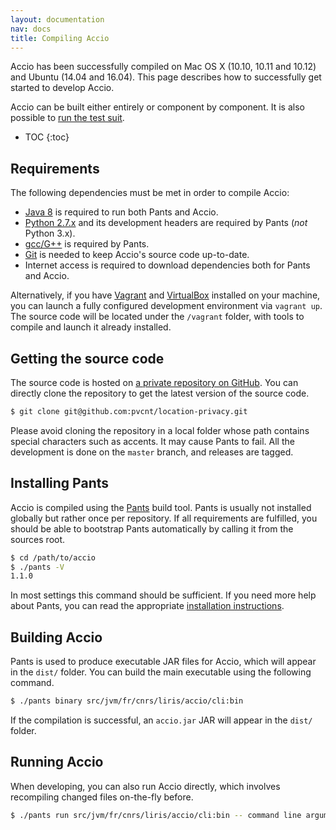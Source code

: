 ```yaml
---
layout: documentation
nav: docs
title: Compiling Accio
---
```


Accio has been successfully compiled on Mac OS X (10.10, 10.11 and 10.12) and Ubuntu (14.04 and 16.04).
This page describes how to successfully get started to develop Accio.

Accio can be built either entirely or component by component.
It is also possible to [run the test suit](testing.html).

* TOC
{:toc}

## Requirements

The following dependencies must be met in order to compile Accio:

  * [Java 8](http://www.oracle.com/technetwork/java/javase/downloads/jdk8-downloads-2133151.html) is required to run both Pants and Accio.
  * [Python 2.7.x](https://www.python.org/) and its development headers are required by Pants (*not* Python 3.x).
  * [gcc/G++](https://gcc.gnu.org/) is required by Pants.
  * [Git](https://git-scm.com/) is needed to keep Accio's source code up-to-date.
  * Internet access is required to download dependencies both for Pants and Accio.
  
Alternatively, if you have [Vagrant](https://www.vagrantup.com) and [VirtualBox](https://www.virtualbox.org) installed on your machine, you can launch a fully configured development environment via `vagrant up`.
The source code will be located under the `/vagrant` folder, with tools to compile and launch it already installed.

## Getting the source code

The source code is hosted on [a private repository on GitHub](https://github.com/pvcnt/location-privacy).
You can directly clone the repository to get the latest version of the source code.

```bash
$ git clone git@github.com:pvcnt/location-privacy.git
```

Please avoid cloning the repository in a local folder whose path contains special characters such as accents.
It may cause Pants to fail.
All the development is done on the `master` branch, and releases are tagged.

## Installing Pants

Accio is compiled using the [Pants](http://pantsbuild.org) build tool.
Pants is usually not installed globally but rather once per repository.
If all requirements are fulfilled, you should be able to bootstrap Pants automatically by calling it from the sources root.

```bash
$ cd /path/to/accio
$ ./pants -V
1.1.0
```

In most settings this command should be sufficient.
If you need more help about Pants, you can read the appropriate [installation instructions](http://www.pantsbuild.org/install.html).

## Building Accio

Pants is used to produce executable JAR files for Accio, which will appear in the `dist/` folder.
You can build the main executable using the following command.

```bash
$ ./pants binary src/jvm/fr/cnrs/liris/accio/cli:bin
```

If the compilation is successful, an `accio.jar` JAR will appear in the `dist/` folder.

## Running Accio

When developing, you can also run Accio directly, which involves recompiling changed files on-the-fly before.

```bash
$ ./pants run src/jvm/fr/cnrs/liris/accio/cli:bin -- command line arguments to accio
```